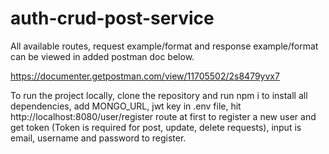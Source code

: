 # auth-crud-post-service

All available routes, request example/format and response example/format can be viewed in added postman doc below.

https://documenter.getpostman.com/view/11705502/2s8479yvx7


To run the project locally, clone the repository and run npm i to install all dependencies, add MONGO_URL, jwt key in .env file,
hit http://localhost:8080/user/register route at first to register a new user and get token (Token is required for post, update, delete requests), 
input is email, username and password to register.

